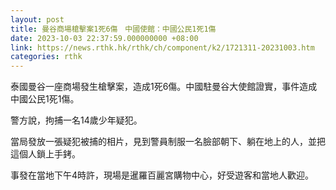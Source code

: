 ```yaml
---
layout: post
title: 曼谷商場槍擊案1死6傷　中國使館：中國公民1死1傷
date: 2023-10-03 22:37:59.000000000 +08:00
link: https://news.rthk.hk/rthk/ch/component/k2/1721311-20231003.htm
categories: rthk
---
```


泰國曼谷一座商場發生槍擊案，造成1死6傷。中國駐曼谷大使館證實，事件造成中國公民1死1傷。

警方說，拘捕一名14歲少年疑犯。

當局發放一張疑犯被捕的相片，見到警員制服一名臉部朝下、躺在地上的人，並把這個人鎖上手銬。

事發在當地下午4時許，現場是暹羅百麗宮購物中心，好受遊客和當地人歡迎。
